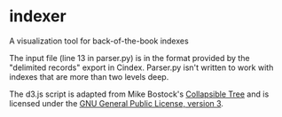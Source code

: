 # indexer
A visualization tool for back-of-the-book indexes

The input file (line 13 in parser.py) is in the format provided by the "delimited records" export in Cindex. Parser.py isn't written to work with indexes that are more than two levels deep.

The d3.js script is adapted from Mike Bostock's [Collapsible Tree](https://bl.ocks.org/mbostock/4339083) and is licensed under the [GNU General Public License, version 3](https://opensource.org/licenses/GPL-3.0).
